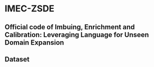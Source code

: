 # IMEC-ZSDE

## Official code of Imbuing, Enrichment and Calibration: Leveraging Language for Unseen Domain Expansion

## Dataset
